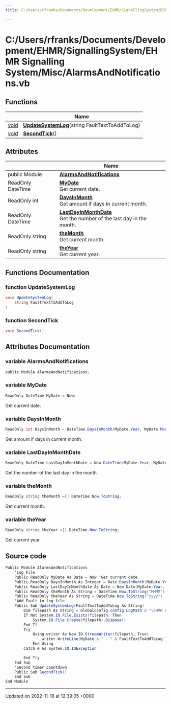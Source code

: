 ```yaml
---
title: C:/Users/rfranks/Documents/Development/EHMR/SignallingSystem/EHMR Signalling System/Misc/AlarmsAndNotifications.vb

---
```


# C:/Users/rfranks/Documents/Development/EHMR/SignallingSystem/EHMR Signalling System/Misc/AlarmsAndNotifications.vb



## Functions

|                | Name           |
| -------------- | -------------- |
| [void](/SignallingSystem-doc/vb/Files/SerialPixelLeds_8vb/#variable-void) | **[UpdateSystemLog](/SignallingSystem-doc/vb/Files/AlarmsAndNotifications_8vb/#function-updatesystemlog)**(string FaultTextToAddToLog) |
| [void](/SignallingSystem-doc/vb/Files/SerialPixelLeds_8vb/#variable-void) | **[SecondTick](/SignallingSystem-doc/vb/Files/AlarmsAndNotifications_8vb/#function-secondtick)**() |

## Attributes

|                | Name           |
| -------------- | -------------- |
| ﻿public Module | **[AlarmsAndNotifications](/SignallingSystem-doc/vb/Files/AlarmsAndNotifications_8vb/#variable-alarmsandnotifications)**  |
| ReadOnly DateTime | **[MyDate](/SignallingSystem-doc/vb/Files/AlarmsAndNotifications_8vb/#variable-mydate)** <br>Get current date.  |
| ReadOnly int | **[DaysInMonth](/SignallingSystem-doc/vb/Files/AlarmsAndNotifications_8vb/#variable-daysinmonth)** <br>Get amount if days in current month.  |
| ReadOnly DateTime | **[LastDayInMonthDate](/SignallingSystem-doc/vb/Files/AlarmsAndNotifications_8vb/#variable-lastdayinmonthdate)** <br>Get the number of the last day in the month.  |
| ReadOnly string | **[theMonth](/SignallingSystem-doc/vb/Files/AlarmsAndNotifications_8vb/#variable-themonth)** <br>Get current month.  |
| ReadOnly string | **[theYear](/SignallingSystem-doc/vb/Files/AlarmsAndNotifications_8vb/#variable-theyear)** <br>Get current year.  |


## Functions Documentation

### function UpdateSystemLog

```csharp
void UpdateSystemLog(
    string FaultTextToAddToLog
)
```


### function SecondTick

```csharp
void SecondTick()
```



## Attributes Documentation

### variable AlarmsAndNotifications

```csharp
﻿public Module AlarmsAndNotifications;
```


### variable MyDate

```csharp
ReadOnly DateTime MyDate = Now;
```

Get current date. 

### variable DaysInMonth

```csharp
ReadOnly int DaysInMonth = DateTime.DaysInMonth(MyDate.Year, MyDate.Month);
```

Get amount if days in current month. 

### variable LastDayInMonthDate

```csharp
ReadOnly DateTime LastDayInMonthDate = New DateTime(MyDate.Year, MyDate.Month, DaysInMonth);
```

Get the number of the last day in the month. 

### variable theMonth

```csharp
ReadOnly string theMonth =[] DateTime.Now.ToString;
```

Get current month. 

### variable theYear

```csharp
ReadOnly string theYear =[] DateTime.Now.ToString;
```

Get current year. 


## Source code

```csharp
Public Module AlarmsAndNotifications
    'Log File
    Public ReadOnly MyDate As Date = Now 'Get current date
    Public ReadOnly DaysInMonth As Integer = Date.DaysInMonth(MyDate.Year, MyDate.Month) 'Get amount if days in current month
    Public ReadOnly LastDayInMonthDate As Date = New Date(MyDate.Year, MyDate.Month, DaysInMonth) 'Get the number of the last day in the month
    Public ReadOnly theMonth As String = DateTime.Now.ToString("MMMM") 'Get current month
    Public ReadOnly theYear As String = DateTime.Now.ToString("yyyy") 'Get current year
    'Add Fault to log file
    Public Sub UpdateSystemLog(FaultTextToAddToLog As String)
        Dim filepath As String = GlobalConfig.config.LogPath & "\EHMR Log File " & theMonth & " " & theYear & ".txt"
        If Not System.IO.File.Exists(filepath) Then
            System.IO.File.Create(filepath).Dispose()
        End If
        Try
            Using writer As New IO.StreamWriter(filepath, True)
                writer.WriteLine(MyDate & " - " & FaultTextToAddToLog.ToString)
            End Using
        Catch e As System.IO.IOException

        End Try
    End Sub
    'Second timer countdown
    Public Sub SecondTick()
    End Sub
End Module
```


-------------------------------

Updated on 2022-11-18 at 12:39:05 +0000

